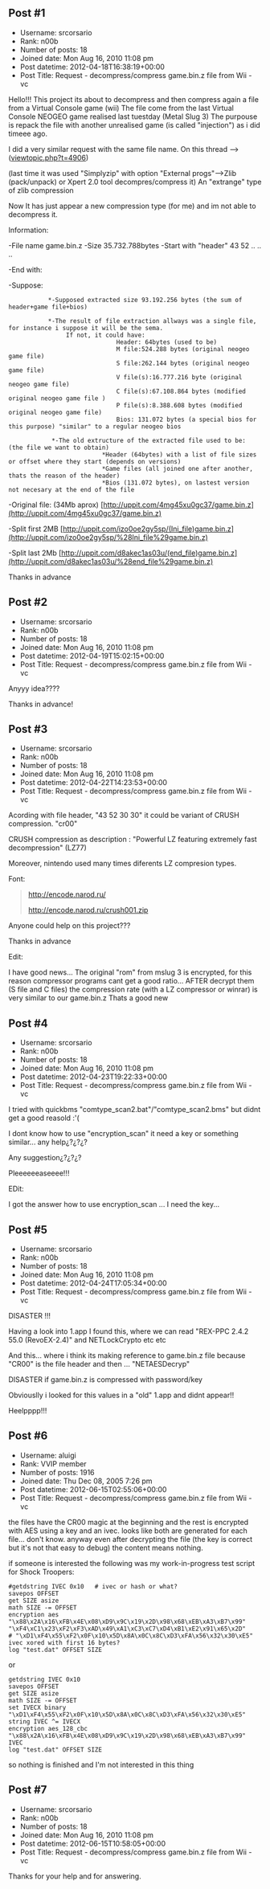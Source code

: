 ## Post #1
- Username: srcorsario
- Rank: n00b
- Number of posts: 18
- Joined date: Mon Aug 16, 2010 11:08 pm
- Post datetime: 2012-04-18T16:38:19+00:00
- Post Title: Request - decompress/compress game.bin.z file from Wii - vc

Hello!!!
This project its about to decompress and then compress again a file from a Virtual Console game (wii)
The file come from the last Virtual Console NEOGEO game realised last tuestday (Metal Slug 3)
The purpouse is repack the file with another unrealised game (is called "injection") as i did timeee ago.


I did a very similar request with the same file name. On this thread -->([viewtopic.php?t=4906](http://forum.xentax.com/viewtopic.php?t=4906))

(last time it was used "Simplyzip" with option "External progs"-->Zlib (pack/unpack) or Xpert 2.0 tool decompres/compress it) An "extrange" type of zlib compression


Now It has just appear a new compression type (for me) and im not able to decompress it.

Information:

-File name game.bin.z
-Size 35.732.788bytes
-Start with "header" 43 52 .. .. .. 
[](http://imageshack.us/photo/my-images/441/gamebinz.jpg/)


-End with:
[](http://imageshack.us/photo/my-images/171/gamebinzend.jpg/)


-Suppose:

               *-Supposed extracted size 93.192.256 bytes (the sum of header+game file+bios)

               *-The result of file extraction allways was a single file, for instance i suppose it will be the sema.
                    If not, it could have:
                                  Header: 64bytes (used to be) 
                                  M file:524.288 bytes (original neogeo game file) 
                                  S file:262.144 bytes (original neogeo game file)
                                  V file(s):16.777.216 byte (original neogeo game file)
                                  C file(s):67.108.864 bytes (modified original neogeo game file )
                                  P file(s):8.388.608 bytes (modified original neogeo game file)
                                  Bios: 131.072 bytes (a special bios for this purpose) "similar" to a regular neogeo bios

                *-The old extructure of the extracted file used to be: (the file we want to obtain)
                              *Header (64bytes) with a list of file sizes or offset where they start (depends on versions)
                              *Game files (all joined one after another, thats the reason of the header)
                              *Bios (131.072 bytes), on lastest version not necesary at the end of the file

-Original file: (34Mb aprox)
[http://uppit.com/4mg45xu0gc37/game.bin.z](http://uppit.com/4mg45xu0gc37/game.bin.z)


-Split first 2MB
[http://uppit.com/izo0oe2gy5sp/(Ini_file)game.bin.z](http://uppit.com/izo0oe2gy5sp/%28Ini_file%29game.bin.z)

-Split last 2Mb
[http://uppit.com/d8akec1as03u/(end_file)game.bin.z](http://uppit.com/d8akec1as03u/%28end_file%29game.bin.z)


Thanks in advance
## Post #2
- Username: srcorsario
- Rank: n00b
- Number of posts: 18
- Joined date: Mon Aug 16, 2010 11:08 pm
- Post datetime: 2012-04-19T15:02:15+00:00
- Post Title: Request - decompress/compress game.bin.z file from Wii - vc

Anyyy idea????

Thanks in advance!
## Post #3
- Username: srcorsario
- Rank: n00b
- Number of posts: 18
- Joined date: Mon Aug 16, 2010 11:08 pm
- Post datetime: 2012-04-22T14:23:53+00:00
- Post Title: Request - decompress/compress game.bin.z file from Wii - vc

Acording with file header, "43 52 30 30" it could be variant of CRUSH compression. "cr00" 

CRUSH compression as description : "Powerful LZ featuring extremely fast decompression" (LZ77)

Moreover, nintendo used many times diferents LZ compresion types.

Font:

> http://encode.narod.ru/
>
> http://encode.narod.ru/crush001.zip

Anyone could help on this project???

Thanks in advance


Edit:

I have good news... The original "rom" from mslug 3 is encrypted, for this reason compressor programs cant get a good ratio... AFTER decrypt them (S file and C files) the compression rate (with a LZ compressor or winrar) is very similar to our game.bin.z Thats a good new
## Post #4
- Username: srcorsario
- Rank: n00b
- Number of posts: 18
- Joined date: Mon Aug 16, 2010 11:08 pm
- Post datetime: 2012-04-23T19:22:33+00:00
- Post Title: Request - decompress/compress game.bin.z file from Wii - vc

I tried with quickbms "comtype_scan2.bat"/"comtype_scan2.bms" but didnt get a good reasold :'(

I dont know how to use "encryption_scan" it need a key or something similar... any help¿?¿?¿?


Any suggestion¿?¿?¿?


Pleeeeeeaseeee!!!

EDit:

I got the answer how to use encryption_scan ... I need the key...
## Post #5
- Username: srcorsario
- Rank: n00b
- Number of posts: 18
- Joined date: Mon Aug 16, 2010 11:08 pm
- Post datetime: 2012-04-24T17:05:34+00:00
- Post Title: Request - decompress/compress game.bin.z file from Wii - vc

DISASTER !!!

Having a look into 1.app I found this, where we can read "REX-PPC 2.4.2 55.0 (RevoEX-2.4)" and NETLockCrypto etc etc 

[](http://imageshack.us/photo/my-images/196/1apppart1.jpg/)

And this... where i think its making reference to game.bin.z file because "CR00" is the file header  and then ... "NETAESDecryp"  

[](http://imageshack.us/photo/my-images/593/1apppart2.jpg/)



DISASTER if game.bin.z is compressed with password/key


Obviouslly i looked for this values in a "old" 1.app and didnt appear!!  

Heelpppp!!!
## Post #6
- Username: aluigi
- Rank: VVIP member
- Number of posts: 1916
- Joined date: Thu Dec 08, 2005 7:26 pm
- Post datetime: 2012-06-15T02:55:06+00:00
- Post Title: Request - decompress/compress game.bin.z file from Wii - vc

the files have the CR00 magic at the beginning and the rest is encrypted with AES using a key and an ivec.
looks like both are generated for each file... don't know.
anyway even after decrypting the file (the key is correct but it's not that easy to debug) the content means nothing.

if someone is interested the following was my work-in-progress test script for Shock Troopers:

```
#getdstring IVEC 0x10   # ivec or hash or what?
savepos OFFSET
get SIZE asize
math SIZE -= OFFSET
encryption aes "\x88\x2A\x16\xFB\x4E\x08\xD9\x9C\x19\x2D\x98\x68\xEB\xA3\xB7\x99" "\xF4\xC1\x23\xF2\xF3\xAD\x49\xA1\xC3\xC7\xD4\xB1\xE2\x91\x65\x2D"
# "\xD1\xF4\x55\xF2\x0F\x10\x5D\x8A\x0C\x8C\xD3\xFA\x56\x32\x30\xE5" ivec xored with first 16 bytes?
log "test.dat" OFFSET SIZE
```
or
```
getdstring IVEC 0x10
savepos OFFSET
get SIZE asize
math SIZE -= OFFSET
set IVECX binary "\xD1\xF4\x55\xF2\x0F\x10\x5D\x8A\x0C\x8C\xD3\xFA\x56\x32\x30\xE5"
string IVEC ^= IVECX
encryption aes_128_cbc "\x88\x2A\x16\xFB\x4E\x08\xD9\x9C\x19\x2D\x98\x68\xEB\xA3\xB7\x99" IVEC
log "test.dat" OFFSET SIZE
```
so nothing is finished and I'm not interested in this thing
## Post #7
- Username: srcorsario
- Rank: n00b
- Number of posts: 18
- Joined date: Mon Aug 16, 2010 11:08 pm
- Post datetime: 2012-06-15T10:58:05+00:00
- Post Title: Request - decompress/compress game.bin.z file from Wii - vc

Thanks for your help and for answering.
